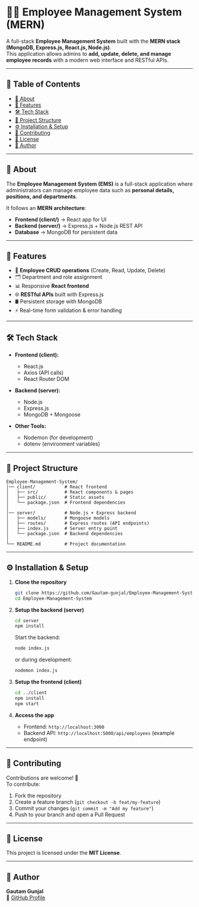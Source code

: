 # 👨‍💼 Employee Management System (MERN)

A full-stack **Employee Management System** built with the **MERN stack (MongoDB, Express.js, React.js, Node.js)**.  
This application allows admins to **add, update, delete, and manage employee records** with a modern web interface and RESTful APIs.

---

## 📑 Table of Contents

- [🧾 About](#-about)
- [🚀 Features](#-features)
- [🛠️ Tech Stack](#tech-stack)
- [📂 Project Structure](#-project-structure)
- [⚙️ Installation & Setup](#installation--setup)
- [🤝 Contributing](#-contributing)
- [📜 License](#-license)
- [👤 Author](#-author)

---

## 🧾 About

The **Employee Management System (EMS)** is a full-stack application where administrators can manage employee data such as **personal details, positions, and departments**.  

It follows an **MERN architecture**:
- **Frontend (client/)** → React app for UI  
- **Backend (server/)** → Express.js + Node.js REST API  
- **Database** → MongoDB for persistent data  

---

## 🚀 Features

- 👤 **Employee CRUD operations** (Create, Read, Update, Delete)  
- 🗂️ Department and role assignment  
- 📊 Responsive **React frontend**  
- 🌐 **RESTful APIs** built with Express.js  
- 🛢️ Persistent storage with MongoDB  
- ⚡ Real-time form validation & error handling  

---

<h2 id="tech-stack">🛠️ Tech Stack</h2>

- **Frontend (client):**
  - React.js  
  - Axios (API calls)  
  - React Router DOM  

- **Backend (server):**
  - Node.js  
  - Express.js  
  - MongoDB + Mongoose  

- **Other Tools:**
  - Nodemon (for development)  
  - dotenv (environment variables)  

---

## 📂 Project Structure

```
Employee-Management-System/
│── client/           # React frontend
│   ├── src/          # React components & pages
│   ├── public/       # Static assets
│   └── package.json  # Frontend dependencies
│
│── server/           # Node.js + Express backend
│   ├── models/       # Mongoose models
│   ├── routes/       # Express routes (API endpoints)
│   ├── index.js      # Server entry point
│   └── package.json  # Backend dependencies
│
└── README.md         # Project documentation
```

---

<h2 id="installation--setup">⚙️ Installation & Setup</h2>

1. **Clone the repository**
   ```bash
   git clone https://github.com/Gautam-gunjal/Employee-Management-System.git
   cd Employee-Management-System
   ```

2. **Setup the backend (server)**
   ```bash
   cd server
   npm install
   ```

   Start the backend:
   ```bash
   node index.js
   ```
   or during development:
   ```bash
   nodemon index.js
   ```

3. **Setup the frontend (client)**
   ```bash
   cd ../client
   npm install
   npm start
   ```

4. **Access the app**
   - Frontend: `http://localhost:3000`  
   - Backend API: `http://localhost:5000/api/employees` (example endpoint)

---


## 🤝 Contributing

Contributions are welcome! 🚀  
To contribute:  
1. Fork the repository  
2. Create a feature branch (`git checkout -b feat/my-feature`)  
3. Commit your changes (`git commit -m "Add my feature"`)  
4. Push to your branch and open a Pull Request  

---

## 📜 License

This project is licensed under the **MIT License**.

---

## 👤 Author

**Gautam Gunjal**  
🔗 [GitHub Profile](https://github.com/Gautam-gunjal)
